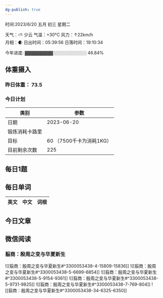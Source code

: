 ```yaml
---
dg-publish: true
---
```



时间:2023/6/20 五月 初三 星期二

天气：⛅️  少云 气温：+30°C 风力：↑22km/h  
月相：🌒 日出时间：05:39:56 日落时间：19:10:34

今年进度: ▓▓▓▓▓▓▓▓▓░░░░░░░░░░░ 46.84%

## 体重摄入

### 昨日体重： 73.5
### 今日计划

| 类别           | 参数                    |
| -------------- | ----------------------- |
| 日期           | 2023-06-20               |
| 锻炼消耗卡路里 | |
| 目标           | 60      （7500千卡为消耗1KG）                |
| 目前剩余次数               |        225                  |



## 每日1题


## 每日单词

| 英文       | 中文       |词根|
| ---------- | ---------- | ---|


## 今日文章

## 微信阅读

<!-- start of weread -->

### 翦商：殷周之变与华夏新生
![[翦商：殷周之变与华夏新生#^3300053438-4-15809-15836]]
![[翦商：殷周之变与华夏新生#^3300053438-5-6699-6854]]
![[翦商：殷周之变与华夏新生#^3300053438-5-9154-9361]]
![[翦商：殷周之变与华夏新生#^3300053438-5-9731-9825]]
![[翦商：殷周之变与华夏新生#^3300053438-7-769-804]]
![[翦商：殷周之变与华夏新生#^3300053438-34-6325-6350]]

<!-- end of weread -->
